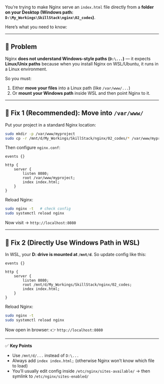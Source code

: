 You’re trying to make Nginx serve an `index.html` file directly from a **folder on your Desktop (Windows path: `D:\My_Workings\SkillStack\nginx\02_codes`)**.

Here’s what you need to know:

---

## 🔹 Problem

Nginx **does not understand Windows-style paths (`D:\...`)** — it expects **Linux/Unix paths** because when you install Nginx on WSL/Ubuntu, it runs in a Linux environment.

So you must:

1. Either **move your files** into a Linux path (like `/var/www/...`)
2. Or **mount your Windows path** inside WSL and then point Nginx to it.

---

## 🔹 Fix 1 (Recommended): Move into `/var/www/`

Put your project in a standard Nginx location:

```bash
sudo mkdir -p /var/www/myproject
sudo cp -r /mnt/d/My_Workings/SkillStack/nginx/02_codes/* /var/www/myproject/
```

Then configure `nginx.conf`:

```nginx
events {}

http {
    server {
        listen 8080;
        root /var/www/myproject;
        index index.html;
    }
}
```

Reload Nginx:

```bash
sudo nginx -t   # check config
sudo systemctl reload nginx
```

Now visit → `http://localhost:8080`

---

## 🔹 Fix 2 (Directly Use Windows Path in WSL)

In WSL, your **D: drive is mounted at `/mnt/d`**.
So update config like this:

```nginx
events {}

http {
    server {
        listen 8080;
        root /mnt/d/My_Workings/SkillStack/nginx/02_codes;
        index index.html;
    }
}
```

Reload Nginx:

```bash
sudo nginx -t
sudo systemctl reload nginx
```

Now open in browser:
👉 `http://localhost:8080`

---

✅ **Key Points**

* Use `/mnt/d/...` instead of `D:\...`
* Always add `index index.html;` (otherwise Nginx won’t know which file to load)
* You’ll usually edit config inside `/etc/nginx/sites-available/` → then symlink to `/etc/nginx/sites-enabled/`
